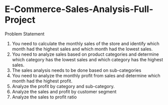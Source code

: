 # E-Commerce-Sales-Analysis-Full-Project
Problem Statement
1.	You need to calculate the monthly sales of the store and identify which month had the highest sales and which month had the lowest sales.
2.	You need to analyze sales based on product categories and determine which category has the lowest sales and which category has the highest sales.
3.	The sales analysis needs to be done based on sub-categories
4.	You need to analyze the monthly profit from sales and determine which month had the highest profit.
5.	Analyze the profit by category and sub-category.
6.	Analyze the sales and profit by customer segment
7.	Analyze the sales to profit ratio
